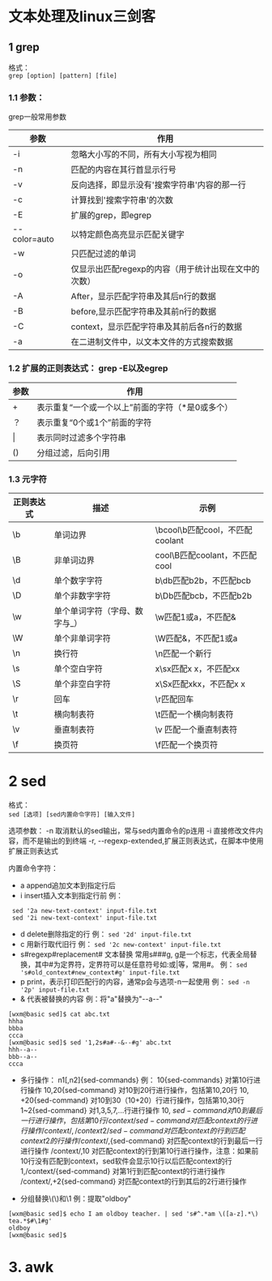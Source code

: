 # 文本处理及linux三剑客

## 1 grep

格式：    
``grep [option] [pattern] [file]``

### 1.1 参数：    
grep一般常用参数

 参数 | 作用 
 ---|---  
 \-i | 忽略大小写的不同，所有大小写视为相同
 \-n | 匹配的内容在其行首显示行号 
 \-v | 反向选择，即显示没有'搜索字符串'内容的那一行 
 \-c | 计算找到'搜索字符串'的次数 
 \-E | 扩展的grep，即egrep 
 \--color=auto | 以特定颜色高亮显示匹配关键字 
 \-w | 只匹配过滤的单词
 \-o | 仅显示出匹配regexp的内容（用于统计出现在文中的次数）
 \-A | After，显示匹配字符串及其后n行的数据 
 \-B | before,显示匹配字符串及其前n行的数据 
 \-C | context，显示匹配字符串及其前后各n行的数据 
 \-a | 在二进制文件中，以文本文件的方式搜索数据 

### 1.2 扩展的正则表达式： grep -E以及egrep

参数 | 作用 
--- | --- 
\+ | 表示重复“一个或一个以上”前面的字符（*是0或多个） 
？ | 表示重复“0个或1个”前面的字符 
\| | 表示同时过滤多个字符串 
() | 分组过滤，后向引用 


### 1.3 元字符

| 正则表达式 | 描述 | 示例 |
| --- | --- | --- |
| \b | 单词边界 | \bcool\b匹配cool，不匹配coolant |
| \B | 非单词边界 | cool\B匹配coolant，不匹配cool |
| \d | 单个数字字符 | b\db匹配b2b，不匹配bcb |
| \D | 单个非数字字符 | b\Db匹配bcb，不匹配b2b |
| \w | 单个单词字符（字母、数字与_） | \w匹配1或a，不匹配& |
| \W | 单个非单词字符 | \W匹配&，不匹配1或a |
| \n | 换行符 | \n匹配一个新行 |
| \s | 单个空白字符 | x\sx匹配x x，不匹配xx |
| \S | 单个非空白字符 | x\Sx匹配xkx，不匹配x x |
| \r | 回车 | \r匹配回车 |
| \t | 横向制表符 | \t匹配一个横向制表符 |
| \v | 垂直制表符 | \v 匹配一个垂直制表符 |
| \f | 换页符 | \f匹配一个换页符 |


# 2 sed

格式：    
``sed [选项] [sed内置命令字符] [输入文件]``    

选项参数：
 -n 取消默认的sed输出，常与sed内置命令的p连用
 -i 直接修改文件内容，而不是输出的到终端
 -r, --regexp-extended,扩展正则表达式，在脚本中使用扩展正则表达式

内置命令字符：
 - a append追加文本到指定行后
 - i insert插入文本到指定行前
例：
```
 sed '2a new-text-context' input-file.txt
 sed '2i new-text-context' input-file.txt
```
 - d delete删除指定的行
例：
 ``sed '2d' input-file.txt``
 - c 用新行取代旧行
例：
 ``sed '2c new-context' input-file.txt``
 - s#regexp#replacement# 文本替换
 常用s###g, g是一个标志，代表全局替换，其中#为定界符，定界符可以是任意符号如:或|等，常用#。
例：
 ``sed 's#old_context#new_context#g' input-file.txt``
 - p print，表示打印匹配行的内容，通常p会与选项-n一起使用
例：
 ``sed -n '2p' input-file.txt``
 - & 代表被替换的内容
例：将"a"替换为"--a--"
```
[wxm@basic sed]$ cat abc.txt 
hhha
bbba
ccca
[wxm@basic sed]$ sed '1,2s#a#--&--#g' abc.txt   
hhh--a--
bbb--a--
ccca
```

- 多行操作：
 n1[,n2]{sed-commands}
例：
 10{sed-commands} 对第10行进行操作
 10,20{sed-command} 对10到20行进行操作，包括第10,20行
 10, +20{sed-command} 对10到30（10+20）行进行操作，包括第10,30行
 1~2{sed-command} 对1,3,5,7,...行进行操作
 10, ${sed-command} 对10到最后一行进行操作，包括第10行
 /context/{sed-command} 对匹配context的行进行操作
 /context/,/context2/{sed-command} 对匹配context的行到匹配context2的行操作
 /context/,${sed-command} 对匹配context的行到最后一行进行操作
 /context/,10 对匹配context的行到第10行进行操作，注意：如果前10行没有匹配到context，sed软件会显示10行以后匹配context的行
 1,/context/{sed-command} 对第1行到匹配context的行进行操作
 /context/,+2{sed-command} 对匹配context的行到其后的2行进行操作

- 分组替换\\\(\\\)和\1
例：提取"oldboy"
```
[wxm@basic sed]$ echo I am oldboy teacher. | sed 's#^.*am \([a-z].*\) tea.*$#\1#g'
oldboy
[wxm@basic sed]$ 
```

# 3. awk

